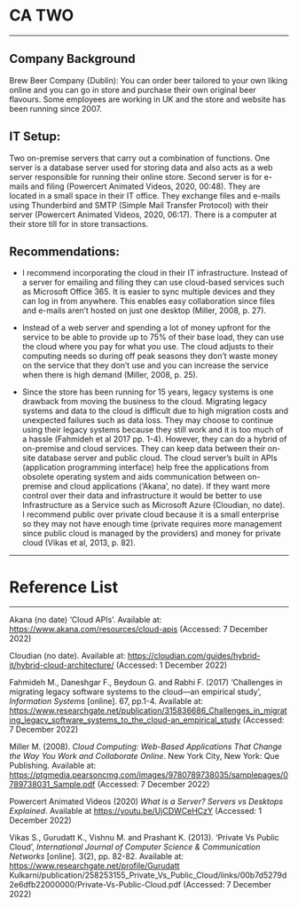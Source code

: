 # CA TWO
---
## Company Background
Brew Beer Company {Dublin): You can order beer tailored to your own liking online and you can go in store and purchase their own original beer flavours. Some employees are working in UK and the store and website has been running since 2007. 

## IT Setup:
Two on-premise servers that carry out a combination of functions. One server is a database server used for storing data and also acts as a web server responsible for running their online store. Second server is for e-mails and filing (Powercert Animated Videos, 2020, 00:48). They are located in a small space in their IT office. They exchange files and e-mails using Thunderbird and SMTP (Simple Mail Transfer Protocol) with their server (Powercert Animated Videos, 2020, 06:17). There is a computer at their store till for in store transactions. 

## Recommendations:
* I recommend incorporating the cloud in their IT infrastructure.  Instead of a server for emailing and filing they can use cloud-based services such as Microsoft Office 365. It is easier to sync multiple devices and they can log in from anywhere. This enables easy collaboration since files and e-mails aren’t hosted on just one desktop (Miller, 2008, p. 27).

* Instead of a web server and spending a lot of money upfront for the service to be able to provide up to 75% of their base load, they can use the cloud where you pay for what you use. The cloud adjusts to their computing needs so during off peak seasons they don’t waste money on the service that they don’t use and you can increase the service when there is high demand (Miller, 2008, p. 25).  

* Since the store has been running for 15 years, legacy systems is one drawback from moving the business to the cloud. Migrating legacy systems and data to the cloud is difficult due to high migration costs and unexpected failures such as data loss. They may choose to continue using their legacy systems because they still work and it is too much of a hassle (Fahmideh et al 2017 pp. 1-4). However, they can do a hybrid of on-premise and cloud services. They can keep data between their on-site database server and public cloud. The cloud server’s built in APIs (application programming interface) help free the applications from obsolete operating system and aids communication between on-premise and cloud applications (‘Akana’, no date). If they want more control over their data and infrastructure it would be better to use Infrastructure as a Service such as Microsoft Azure (Cloudian, no date). I recommend public over private cloud because it is a small enterprise so they may not have enough time (private requires more management since public cloud is managed by the providers) and money for private cloud (Vikas et al, 2013, p. 82).

***
# Reference List
---
Akana (no date) ‘Cloud APIs’. Available at: https://www.akana.com/resources/cloud-apis (Accessed: 7 December 2022)

Cloudian (no date). Available at: https://cloudian.com/guides/hybrid-it/hybrid-cloud-architecture/ (Accessed: 1 December 2022)

Fahmideh M., Daneshgar F., Beydoun G. and Rabhi F. (2017) ‘Challenges in migrating legacy software systems to the cloud—an empirical study’, *Information Systems* [online]. 67, pp.1-4. Available at: https://www.researchgate.net/publication/315836686_Challenges_in_migrating_legacy_software_systems_to_the_cloud-an_empirical_study (Accessed: 7 December 2022)

Miller M. (2008). *Cloud Computing: Web-Based Applications That Change the Way You Work and Collaborate Online*. New York City, New York: Que Publishing. Available at: https://ptgmedia.pearsoncmg.com/images/9780789738035/samplepages/0789738031_Sample.pdf (Accessed: 7 December 2022)

Powercert Animated Videos (2020) *What is a Server? Servers vs Desktops Explained*. Available at https://youtu.be/UjCDWCeHCzY (Accessed: 1 December 2022)

Vikas S., Gurudatt K., Vishnu M. and Prashant K. (2013). ‘Private Vs Public Cloud’, *International Journal of Computer Science & Communication Networks* [online]. 3(2), pp. 82-82. Available at: https://www.researchgate.net/profile/Gurudatt Kulkarni/publication/258253155_Private_Vs_Public_Cloud/links/00b7d5279d2e6dfb22000000/Private-Vs-Public-Cloud.pdf (Accessed: 7 December 2022)




